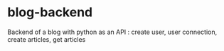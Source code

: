 # blog-backend
Backend of a blog with python as an API : create user, user connection, create articles, get articles
